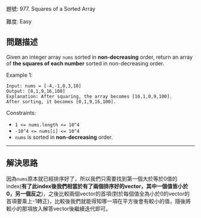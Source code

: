 題號: 977. Squares of a Sorted Array

難度: Easy

## 問題描述
Given an integer array `nums` sorted in **non-decreasing** order, return an array of **the squares of each number** sorted in non-decreasing order.

Example 1:
```
Input: nums = [-4,-1,0,3,10]
Output: [0,1,9,16,100]
Explanation: After squaring, the array becomes [16,1,0,9,100].
After sorting, it becomes [0,1,9,16,100].
```

Constraints:


- `1 <= nums.length <= 10^4`
- `-10^4 <= nums[i] <= 10^4`
- `nums` is sorted in **non-decreasing** order.


---
## 解決思路
因為`nums`原本就已經排序好了，所以我們只需要找到第一個大於等於0值的index(**有了此index後我們相當於有了兩個排序好的vector，其中一個值皆小於0，另一個反之**)，之後比較兩個vector的首項(對於每個值全為小於0的vector的首項要乘上-1轉正)，比較後我們就能得知哪一項在平方後會有較小的值，隨後將較小的那項放入解答vector後繼續迭代即可。